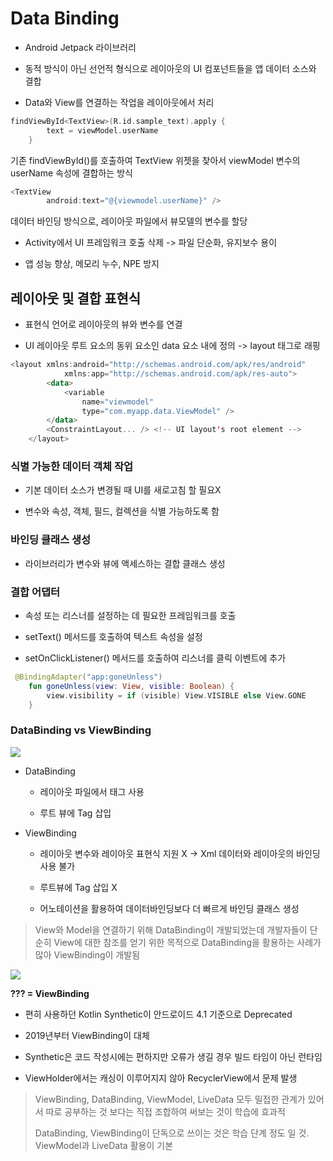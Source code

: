 # Data Binding

- Android Jetpack 라이브러리

- 동적 방식이 아닌 선언적 형식으로 레이아웃의 UI 컴포넌트들을 앱 데이터 소스와 결합

- Data와 View를 연결하는 작업을 레이아웃에서 처리

```kotlin
findViewById<TextView>(R.id.sample_text).apply {
        text = viewModel.userName
    }
```

기존 findViewById()를 호출하여 TextView 위젯을 찾아서 viewModel 변수의 userName 속성에 결합하는 방식

```kotlin
<TextView
        android:text="@{viewmodel.userName}" />
```

데이터 바인딩 방식으로, 레이아웃 파일에서 뷰모델의 변수를 할당

- Activity에서 UI 프레임워크 호출 삭제 -> 파일 단순화, 유지보수 용이

- 앱 성능 향상, 메모리 누수, NPE 방지

## 레이아웃 및 결합 표현식

- 표현식 언어로 레이아웃의 뷰와 변수를 연결

- UI 레이아웃 루트 요소의 동위 요소인 data 요소 내에 정의 -> layout 태그로 래핑

```kotlin
<layout xmlns:android="http://schemas.android.com/apk/res/android"
            xmlns:app="http://schemas.android.com/apk/res-auto">
        <data>
            <variable
                name="viewmodel"
                type="com.myapp.data.ViewModel" />
        </data>
        <ConstraintLayout... /> <!-- UI layout's root element -->
    </layout>
```

### 식별 가능한 데이터 객체 작업

- 기본 데이터 소스가 변경될 때 UI를 새로고침 할 필요X

- 변수와 속성, 객체, 필드, 컬렉션을 식별 가능하도록 함

### 바인딩 클래스 생성

- 라이브러리가 변수와 뷰에 액세스하는 결합 클래스 생성 

### 결합 어댑터

- 속성 또는 리스너를 설정하는 데 필요한 프레임워크를 호출

- setText() 메서드를 호출하여 텍스트 속성을 설정

- setOnClickListener() 메서드를 호출하여 리스너를 클릭 이벤트에 추가

```kotlin
 @BindingAdapter("app:goneUnless")
    fun goneUnless(view: View, visible: Boolean) {
        view.visibility = if (visible) View.VISIBLE else View.GONE
    }
```

### DataBinding vs ViewBinding

![](https://blog.kakaocdn.net/dn/lYcJ4/btqZkqGoZ14/QjlZ7JvUXhxdXsfO0BNC1K/img.jpg)

- DataBinding
  
  - 레이아웃 파일에서 <layout> 태그 사용
  
  - 루트 뷰에 Tag 삽입

- ViewBinding
  
  - 레이아웃 변수와 레이아웃 표현식 지원 X -> Xml 데이터와 레이아웃의 바인딩 사용 불가
  
  - 루트뷰에 Tag 삽입 X
  
  - 어노테이션을 활용하여 데이터바인딩보다 더 빠르게 바인딩 클래스 생성

> View와 Model을 연결하기 위해 DataBinding이 개발되었는데 개발자들이 단순히 View에 대한 참조를 얻기 위한 목적으로 DataBinding을 활용하는 사례가 많아 ViewBinding이 개발됨

![](https://blog.kakaocdn.net/dn/dy4YeK/btqRt54jsio/kLFT8YPFuVbDzeJQnV8940/img.png)

**??? = ViewBinding**

- 편히 사용하던 Kotlin Synthetic이 안드로이드 4.1 기준으로 Deprecated

- 2019년부터 ViewBinding이 대체

- Synthetic은 코드 작성시에는 편하지만 오류가 생길 경우 빌드 타임이 아닌 런타임

- ViewHolder에서는 캐싱이 이루어지지 않아 RecyclerView에서 문제 발생

> ViewBinding, DataBinding, ViewModel, LiveData 모두 밀접한 관계가 있어서 따로 공부하는 것 보다는 직접 조합하여 써보는 것이 학습에 효과적
> 
> DataBinding, ViewBinding이 단독으로 쓰이는 것은 학습 단계 정도 일 것. ViewModel과 LiveData 활용이 기본
